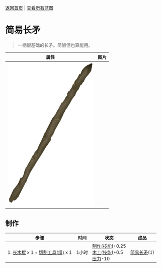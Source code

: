 [返回首页](index.md)   |  [查看所有蓝图](blueprint.md)
# 简易长矛  
> 一柄很基础的长矛。简陋但也算能用。  
  
  属性  |   图片   
 ----  |  ----:   
   |  ![](Sprite/SpearRustic.png)   
  
## 制作  
步骤  |  时间  |  状态  |  成品  
----  |  ----  |  ----  |  ----  
1. [长木棍](StickLong.md) x 1 + [切割工具(组)](GpTag_Cutter.md) x 1  |  1小时  |  [制作(技能)](Skill_Crafting.md)+0.25<br>[木工(技能)](Skill_Woodworking.md)+0.5<br>[压力](Stress.md)-10  |  [简易长矛](SpearRustic.md)(1)  
